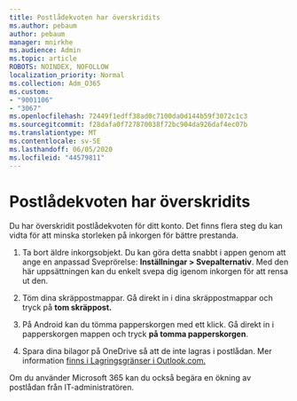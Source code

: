 ```yaml
---
title: Postlådekvoten har överskridits
ms.author: pebaum
author: pebaum
manager: mnirkhe
ms.audience: Admin
ms.topic: article
ROBOTS: NOINDEX, NOFOLLOW
localization_priority: Normal
ms.collection: Adm_O365
ms.custom:
- "9001106"
- "3067"
ms.openlocfilehash: 72449f1edff38ad0c7100da0d144b59f3072c1c3
ms.sourcegitcommit: f28dafa0f727870038f72bc904da926daf4ec07b
ms.translationtype: MT
ms.contentlocale: sv-SE
ms.lasthandoff: 06/05/2020
ms.locfileid: "44579811"
---
```

# <a name="mailbox-quota-exceeded"></a>Postlådekvoten har överskridits

Du har överskridit postlådekvoten för ditt konto. Det finns flera steg du kan vidta för att minska storleken på inkorgen för bättre prestanda.

1. Ta bort äldre inkorgsobjekt. Du kan göra detta snabbt i appen genom att ange en anpassad Sveprörelse: **Inställningar > Svepalternativ**. Med den här uppsättningen kan du enkelt svepa dig igenom inkorgen för att rensa ut den.

2. Töm dina skräppostmappar. Gå direkt in i dina skräppostmappar och tryck på **tom skräppost.**

3. På Android kan du tömma papperskorgen med ett klick. Gå direkt in i papperskorgen mappen och tryck **på tomma papperskorgen**. 

4. Spara dina bilagor på OneDrive så att de inte lagras i postlådan. Mer information [finns i Lagringsgränser i Outlook.com.](https://support.office.com/article/storage-limits-in-outlook-com-7ac99134-69e5-4619-ac0b-2d313bba5e9e) 

Om du använder Microsoft 365 kan du också begära en ökning av postlådan från IT-administratören.